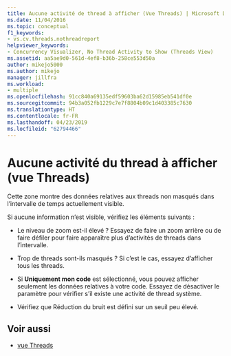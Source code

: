 ```yaml
---
title: Aucune activité de thread à afficher (Vue Threads) | Microsoft Docs
ms.date: 11/04/2016
ms.topic: conceptual
f1_keywords:
- vs.cv.threads.nothreadreport
helpviewer_keywords:
- Concurrency Visualizer, No Thread Activity to Show (Threads View)
ms.assetid: aa5ae9d0-561d-4ef8-b36b-258ce553d50a
author: mikejo5000
ms.author: mikejo
manager: jillfra
ms.workload:
- multiple
ms.openlocfilehash: 91cc840a69135edf59603ba62d15985eb541df0e
ms.sourcegitcommit: 94b3a052fb1229c7e7f8804b09c1d403385c7630
ms.translationtype: HT
ms.contentlocale: fr-FR
ms.lasthandoff: 04/23/2019
ms.locfileid: "62794466"
---
```

# <a name="no-thread-activity-to-show-threads-view"></a>Aucune activité du thread à afficher (vue Threads)
Cette zone montre des données relatives aux threads non masqués dans l’intervalle de temps actuellement visible.

 Si aucune information n’est visible, vérifiez les éléments suivants :

- Le niveau de zoom est-il élevé ? Essayez de faire un zoom arrière ou de faire défiler pour faire apparaître plus d’activités de threads dans l’intervalle.

- Trop de threads sont-ils masqués ? Si c’est le cas, essayez d’afficher tous les threads.

- Si **Uniquement mon code** est sélectionné, vous pouvez afficher seulement les données relatives à votre code. Essayez de désactiver le paramètre pour vérifier s’il existe une activité de thread système.

- Vérifiez que Réduction du bruit est défini sur un seuil peu élevé.

## <a name="see-also"></a>Voir aussi
- [vue Threads](../profiling/threads-view-parallel-performance.md)